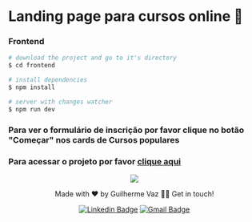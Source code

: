 # Landing page para cursos online 📑

### Frontend

```bash
# download the project and go to it's directory
$ cd frontend

# install dependencies
$ npm install

# server with changes watcher
$ npm run dev
````
<h3><strong>Para ver o formulário de inscrição por favor clique no botão "Começar" nos cards de Cursos populares</strong></h3>
<h3><strong>Para acessar o projeto por favor <a href="https://meshi-gamma.vercel.app/">clique aqui</a> </strong></h3>


<p align="center">
  <a href="https://skillicons.dev">
    <img src="https://skillicons.dev/icons?i=js,react,git,figma" />
  </a>
</p>
<p align="center">Made with ❤️ by Guilherme Vaz 👋🏽 Get in touch!</p>
<div align="center">

  [![Linkedin Badge](https://img.shields.io/badge/-Guilherme-blue?style=flat-square&logo=Linkedin&logoColor=white&link=https://www.linkedin.com/in/guiilherme-vaz/)](https://www.linkedin.com/in/guiilherme-vaz/) 
  [![Gmail Badge](https://img.shields.io/badge/-guilhermeolivaaz@gmail.com-c14438?style=flat-square&logo=Gmail&logoColor=white&link=mailto:guilhermeolivaaz@gmail.com)](mailto:guilhermeolivaaz@gmail.com)

</div>
